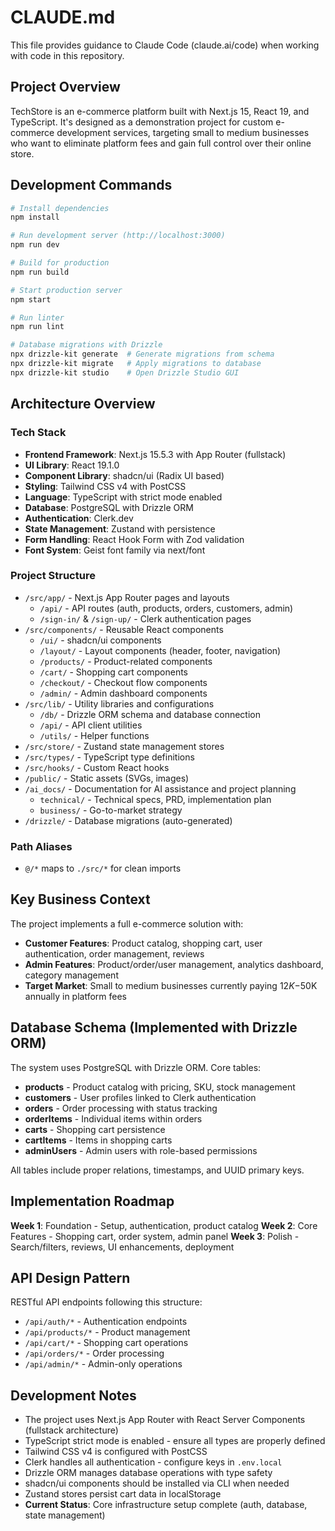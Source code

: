 # CLAUDE.md

This file provides guidance to Claude Code (claude.ai/code) when working with code in this repository.

## Project Overview

TechStore is an e-commerce platform built with Next.js 15, React 19, and TypeScript. It's designed as a demonstration project for custom e-commerce development services, targeting small to medium businesses who want to eliminate platform fees and gain full control over their online store.

## Development Commands

```bash
# Install dependencies
npm install

# Run development server (http://localhost:3000)
npm run dev

# Build for production
npm run build

# Start production server
npm start

# Run linter
npm run lint

# Database migrations with Drizzle
npx drizzle-kit generate  # Generate migrations from schema
npx drizzle-kit migrate   # Apply migrations to database
npx drizzle-kit studio    # Open Drizzle Studio GUI
```

## Architecture Overview

### Tech Stack
- **Frontend Framework**: Next.js 15.5.3 with App Router (fullstack)
- **UI Library**: React 19.1.0
- **Component Library**: shadcn/ui (Radix UI based)
- **Styling**: Tailwind CSS v4 with PostCSS
- **Language**: TypeScript with strict mode enabled
- **Database**: PostgreSQL with Drizzle ORM
- **Authentication**: Clerk.dev
- **State Management**: Zustand with persistence
- **Form Handling**: React Hook Form with Zod validation
- **Font System**: Geist font family via next/font

### Project Structure
- `/src/app/` - Next.js App Router pages and layouts
  - `/api/` - API routes (auth, products, orders, customers, admin)
  - `/sign-in/` & `/sign-up/` - Clerk authentication pages
- `/src/components/` - Reusable React components
  - `/ui/` - shadcn/ui components
  - `/layout/` - Layout components (header, footer, navigation)
  - `/products/` - Product-related components
  - `/cart/` - Shopping cart components
  - `/checkout/` - Checkout flow components
  - `/admin/` - Admin dashboard components
- `/src/lib/` - Utility libraries and configurations
  - `/db/` - Drizzle ORM schema and database connection
  - `/api/` - API client utilities
  - `/utils/` - Helper functions
- `/src/store/` - Zustand state management stores
- `/src/types/` - TypeScript type definitions
- `/src/hooks/` - Custom React hooks
- `/public/` - Static assets (SVGs, images)
- `/ai_docs/` - Documentation for AI assistance and project planning
  - `technical/` - Technical specs, PRD, implementation plan
  - `business/` - Go-to-market strategy
- `/drizzle/` - Database migrations (auto-generated)

### Path Aliases
- `@/*` maps to `./src/*` for clean imports

## Key Business Context

The project implements a full e-commerce solution with:
- **Customer Features**: Product catalog, shopping cart, user authentication, order management, reviews
- **Admin Features**: Product/order/user management, analytics dashboard, category management
- **Target Market**: Small to medium businesses currently paying $12K-$50K annually in platform fees

## Database Schema (Implemented with Drizzle ORM)

The system uses PostgreSQL with Drizzle ORM. Core tables:
- **products** - Product catalog with pricing, SKU, stock management
- **customers** - User profiles linked to Clerk authentication
- **orders** - Order processing with status tracking
- **orderItems** - Individual items within orders
- **carts** - Shopping cart persistence
- **cartItems** - Items in shopping carts
- **adminUsers** - Admin users with role-based permissions

All tables include proper relations, timestamps, and UUID primary keys.

## Implementation Roadmap

**Week 1**: Foundation - Setup, authentication, product catalog
**Week 2**: Core Features - Shopping cart, order system, admin panel
**Week 3**: Polish - Search/filters, reviews, UI enhancements, deployment

## API Design Pattern

RESTful API endpoints following this structure:
- `/api/auth/*` - Authentication endpoints
- `/api/products/*` - Product management
- `/api/cart/*` - Shopping cart operations
- `/api/orders/*` - Order processing
- `/api/admin/*` - Admin-only operations

## Development Notes

- The project uses Next.js App Router with React Server Components (fullstack architecture)
- TypeScript strict mode is enabled - ensure all types are properly defined
- Tailwind CSS v4 is configured with PostCSS
- Clerk handles all authentication - configure keys in `.env.local`
- Drizzle ORM manages database operations with type safety
- shadcn/ui components should be installed via CLI when needed
- Zustand stores persist cart data in localStorage
- **Current Status**: Core infrastructure setup complete (auth, database, state management)